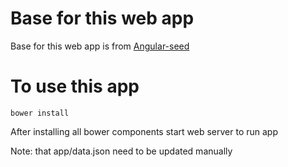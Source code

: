 # Base for this web app

Base for this web app is from [Angular-seed](https://github.com/angular/angular-seed)


# To use this app
```
bower install
```

After installing all bower components start web server to run app

Note: that app/data.json need to be updated manually
